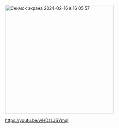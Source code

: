 <img width="358" alt="Снимок экрана 2024-02-16 в 16 05 57" src="https://github.com/ewrika/WeatherIOS/assets/61907186/148d03e7-7f8d-4d6a-86a6-2e16a5a3d747">

https://youtu.be/wHDzLJSYmqI
